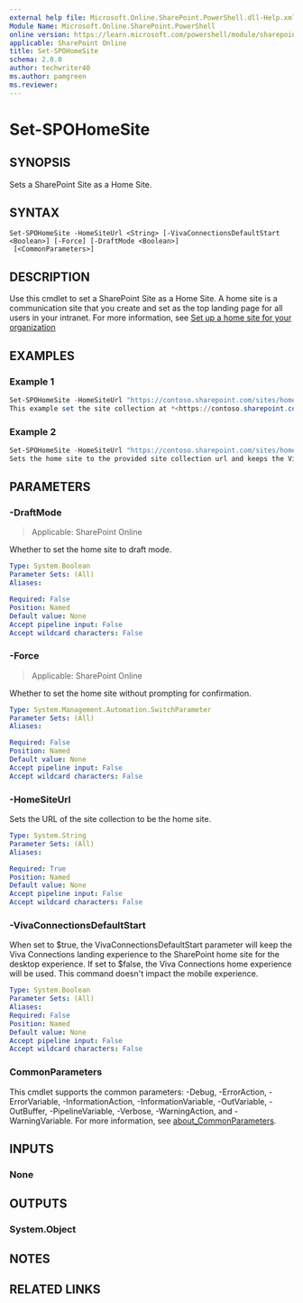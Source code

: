 ```yaml
---
external help file: Microsoft.Online.SharePoint.PowerShell.dll-Help.xml
Module Name: Microsoft.Online.SharePoint.PowerShell
online version: https://learn.microsoft.com/powershell/module/sharepoint-online/set-spohomesite
applicable: SharePoint Online
title: Set-SPOHomeSite
schema: 2.0.0
author: techwriter40
ms.author: pamgreen
ms.reviewer:
---
```


# Set-SPOHomeSite

## SYNOPSIS

Sets a SharePoint Site as a Home Site.

## SYNTAX

```
Set-SPOHomeSite -HomeSiteUrl <String> [-VivaConnectionsDefaultStart <Boolean>] [-Force] [-DraftMode <Boolean>]
 [<CommonParameters>]
```

## DESCRIPTION

Use this cmdlet to set a SharePoint Site as a Home Site. A home site is a communication site that you create and set as the top landing page for all users in your intranet. For more information, see [Set up a home site for your organization](/SharePoint/home-site)

## EXAMPLES

### Example 1

```powershell
Set-SPOHomeSite -HomeSiteUrl "https://contoso.sharepoint.com/sites/homesite"
This example set the site collection at *<https://contoso.sharepoint.com/sites/homesite>* as SharePoint Online Home Site.
```

### Example 2

```powershell
Set-SPOHomeSite -HomeSiteUrl "https://contoso.sharepoint.com/sites/homesite" -VivaConnectionsDefaultStart:$true
Sets the home site to the provided site collection url and keeps the Viva Connections landing experience to the SharePoint home site.
```

## PARAMETERS

### -DraftMode

> Applicable: SharePoint Online

Whether to set the home site to draft mode.

```yaml
Type: System.Boolean
Parameter Sets: (All)
Aliases:

Required: False
Position: Named
Default value: None
Accept pipeline input: False
Accept wildcard characters: False
```

### -Force

> Applicable: SharePoint Online

Whether to set the home site without prompting for confirmation.

```yaml
Type: System.Management.Automation.SwitchParameter
Parameter Sets: (All)
Aliases:

Required: False
Position: Named
Default value: None
Accept pipeline input: False
Accept wildcard characters: False
```

### -HomeSiteUrl

Sets the URL of the site collection to be the home site.

```yaml
Type: System.String
Parameter Sets: (All)
Aliases:

Required: True
Position: Named
Default value: None
Accept pipeline input: False
Accept wildcard characters: False
```

### -VivaConnectionsDefaultStart

When set to $true, the VivaConnectionsDefaultStart parameter will keep the Viva Connections landing experience to the SharePoint home site for the desktop experience. If set to $false, the Viva Connections home experience will be used. This command doesn't impact the mobile experience.

```yaml
Type: System.Boolean
Parameter Sets: (All)
Aliases:
Required: False
Position: Named
Default value: None
Accept pipeline input: False
Accept wildcard characters: False
```

### CommonParameters

This cmdlet supports the common parameters: -Debug, -ErrorAction, -ErrorVariable, -InformationAction, -InformationVariable, -OutVariable, -OutBuffer, -PipelineVariable, -Verbose, -WarningAction, and -WarningVariable. For more information, see [about_CommonParameters](https://go.microsoft.com/fwlink/?LinkID=113216).

## INPUTS

### None

## OUTPUTS

### System.Object

## NOTES

## RELATED LINKS
